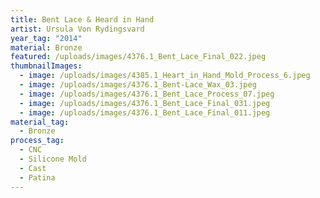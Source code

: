 ```yaml
---
title: Bent Lace & Heard in Hand
artist: Ursula Von Rydingsvard
year_tag: "2014"
material: Bronze
featured: /uploads/images/4376.1_Bent_Lace_Final_022.jpeg
thumbnailImages:
  - image: /uploads/images/4385.1_Heart_in_Hand_Mold_Process_6.jpeg
  - image: /uploads/images/4376.1_Bent-Lace_Wax_03.jpeg
  - image: /uploads/images/4376.1_Bent_Lace_Process_07.jpeg
  - image: /uploads/images/4376.1_Bent_Lace_Final_031.jpeg
  - image: /uploads/images/4376.1_Bent_Lace_Final_011.jpeg
material_tag:
  - Bronze
process_tag:
  - CNC
  - Silicone Mold
  - Cast
  - Patina
---
```

